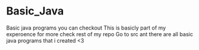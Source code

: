 # Basic_Java
 Basic java programs you can checkout
 This is basicly part of my experoence for more check rest of my repo
Go to src ant there are all basic java programs that i created <3